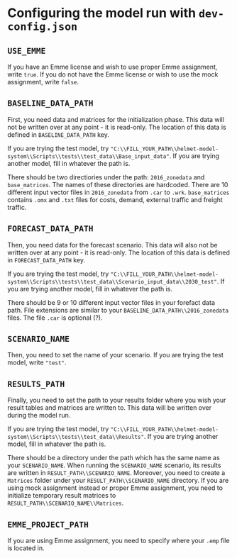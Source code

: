 # Configuring the model run with `dev-config.json`

## `USE_EMME`

If you have an Emme license and wish to use proper Emme assignment, write `true`. If you do not have the Emme license or wish to use the mock assignment, write `false`.

## `BASELINE_DATA_PATH`

First, you need data and matrices for the initialization phase. This data will not be written over at any point - it is read-only. The location of this data is defined in `BASELINE_DATA_PATH` key.

If you are trying the test model, try `"C:\\FILL_YOUR_PATH\\helmet-model-system\\Scripts\\tests\\test_data\\Base_input_data"`. If you are trying another model, fill in whatever the path is.

There should be two directiories under the path: `2016_zonedata` and `base_matrices`. The names of these directories are hardcoded. There are 10 different input vector files in `2016_zonedata` from `.car` to `.wrk`. `base_matrices` contains `.omx` and `.txt` files for costs, demand, external traffic and freight traffic.

## `FORECAST_DATA_PATH`

Then, you need data for the forecast scenario. This data will also not be written over at any point - it is read-only. The location of this data is defined in `FORECAST_DATA_PATH` key.

If you are trying the test model, try `"C:\\FILL_YOUR_PATH\\helmet-model-system\\Scripts\\tests\\test_data\\Scenario_input_data\\2030_test"`. If you are trying another model, fill in whatever the path is.

There should be 9 or 10 different input vector files in your forefact data path. File extensions are similar to your `BASELINE_DATA_PATH\\2016_zonedata` files. The file `.car` is optional (?). 

## `SCENARIO_NAME`

Then, you need to set the name of your scenario. If you are trying the test model, write `"test"`.

## `RESULTS_PATH`

Finally, you need to set the path to your results folder where you wish your result tables and matrices are written to. This data will be written over during the model run.

If you are trying the test model, try `"C:\\FILL_YOUR_PATH\\helmet-model-system\\Scripts\\tests\\test_data\\Results"`. If you are trying another model, fill in whatever the path is.

There should be a directory under the path which has the same name as your `SCENARIO_NAME`. When running the `SCENARIO_NAME` scenario, its results are written in `RESULT_PATH\\SCENARIO_NAME`. Moreover, you need to create a `Matrices` folder under your `RESULT_PATH\\SCENARIO_NAME` directory. If you are using mock assignment instead or proper Emme assignment, you need to initialize temporary result matrices to `RESULT_PATH\\SCENARIO_NAME\\Matrices`.

## `EMME_PROJECT_PATH`

If you are using Emme assignment, you need to specify where your `.emp` file is located in.
